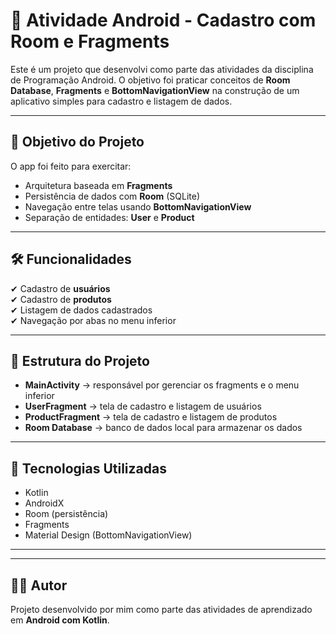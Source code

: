 # 📱 Atividade Android - Cadastro com Room e Fragments  

Este é um projeto que desenvolvi como parte das atividades da disciplina de Programação Android. O objetivo foi praticar conceitos de **Room Database**, **Fragments** e **BottomNavigationView** na construção de um aplicativo simples para cadastro e listagem de dados.  

---

## 🎯 Objetivo do Projeto  
O app foi feito para exercitar:  
- Arquitetura baseada em **Fragments**  
- Persistência de dados com **Room** (SQLite)  
- Navegação entre telas usando **BottomNavigationView**  
- Separação de entidades: **User** e **Product**  

---

## 🛠️ Funcionalidades  
✔ Cadastro de **usuários**  
✔ Cadastro de **produtos**  
✔ Listagem de dados cadastrados  
✔ Navegação por abas no menu inferior  

---

## 📂 Estrutura do Projeto  
- **MainActivity** → responsável por gerenciar os fragments e o menu inferior  
- **UserFragment** → tela de cadastro e listagem de usuários  
- **ProductFragment** → tela de cadastro e listagem de produtos  
- **Room Database** → banco de dados local para armazenar os dados  

---

## 🚀 Tecnologias Utilizadas  
- Kotlin  
- AndroidX  
- Room (persistência)  
- Fragments  
- Material Design (BottomNavigationView)  

---

---

## 👨‍💻 Autor  
Projeto desenvolvido por mim como parte das atividades de aprendizado em **Android com Kotlin**.  
